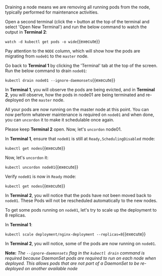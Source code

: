 Draining a node means we are removing all running pods from the node, typically performed for maintenance activities.

Open a second terminal (click the `+` button at the top of the terminal and select 'Open New Terminal') and run the below command to watch the output in **Terminal 2**: 

`watch -d kubectl get pods -o wide`{{execute}}  

Pay attention to the `NODE` column, which will show how the pods are migrating from `node01` to the `master` node.  

Go back to **Terminal 1** by clicking the 'Terminal' tab at the top of the screen. Run the below command to drain `node01`:

`kubectl drain node01 --ignore-daemonsets`{{execute}}  

In **Terminal 1**, you will observe the pods are being evicted, and in **Terminal 2**, you will observe, how the pods in node01 are being terminated and re-deployed on the `master` node.

All your pods are now running on the master node at this point. You can now perform whatever maintenance is required on `node01` and when done, you can `uncordon` it to make it schedulable once again.

Please keep **Terminal 2** open. Now, let's `uncordon` node01.  

In **Terminal 1**, ensure that `node01` is still at `Ready,SchedulingDisabled` mode:

`kubectl get nodes`{{execute}}  

Now, let's `uncordon` it:

`kubectl uncordon node01`{{execute}}

Verify `node01` is now in `Ready` mode:

`kubectl get nodes`{{execute}}

In **Terminal 2**, you will  notice that the pods have not been moved back to `node01`. These Pods will not be rescheduled automatically to the new nodes.

To get some pods running on `node01`, let's try to scale up the deployment to 8 replicas.  

In **Terminal 1**:
  
`kubectl scale deployment/nginx-deployment --replicas=8`{{execute}}  

In **Terminal 2**, you will notice, some of the pods are now running on `node01`.

**Note:** *The `--ignore-daemonsets` flag in the `kubectl drain` command is required because DaemonSet pods are required to run on each node when deployed.  This allows pods that are not part of a DaemonSet to be re-deployed on another available node*
